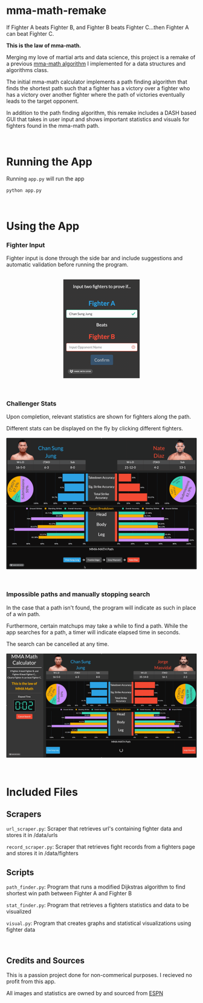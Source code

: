 # mma-math-remake
If Fighter A beats Fighter B, and Fighter B beats Fighter C...then Fighter A can beat Fighter C.

**This is the law of mma-math.**

Merging my love of martial arts and data science, 
this project is a remake of a previous [mma-math algorithm](https://github.com/AaronJeeHo/MMA_MATH_PATHFINDER) 
I implemented for a data structures and algorithms class. 

The initial mma-math calculator implements a path finding algorithm that finds the shortest path such that a fighter has
a victory over a fighter who has a victory over another fighter where the path of victories eventually leads 
to the target opponent.


In addition to the path finding algorithm, this remake includes a DASH based GUI that takes in user input and shows 
important statistics and visuals for fighters found in the mma-math path.


&nbsp;
# Running the App
Running `app.py` will run the app
```shell script
python app.py
```

&nbsp;
# Using the App
### Fighter Input
Fighter input is done through the side bar and include suggestions and automatic validation before running the program.
<br/>
<br/>
<p align="center">
 <img src=./assets/gifs/validate.gif width="40%" height="40%">
</p>

&nbsp;
### Challenger Stats
Upon completion, relevant statistics are shown for fighters along the path.

Different stats can be displayed on the fly by clicking different fighters.
<br/>
<br/>
![validation](assets/gifs/path.gif)


&nbsp;
### Impossible paths and manually stopping search
In the case that a path isn't found, the program will indicate as such in place of a win path.

Furthermore, certain matchups may take a while to find a path. While the app searches for a path, a timer will indicate 
elapsed time in seconds.

The search can be cancelled at any time.
<br/>
<br/>
![validation](assets/gifs/cancel.gif)

&nbsp;
# Included Files

## Scrapers

`url_scraper.py`: Scraper that retrieves url's containing fighter data and stores it in /data/urls


`record_scraper.py`: Scraper that retrieves fight records from a fighters page and stores it in /data/fighters


## Scripts
`path_finder.py`: Program that runs a modified Dijkstras algorithm to find shortest win path between
 Fighter A and Fighter B
 
 `stat_finder.py`: Program that retrieves a fighters statistics and data to be visualized
 
 `visual.py`: Program that creates graphs and statistical visualizations using fighter data


&nbsp;
## Credits and Sources
This is a passion project done for non-commerical purposes. I recieved no profit from this app.

All images and statistics are owned by and sourced from [ESPN](http://www.espn.com/mma/fighters)
